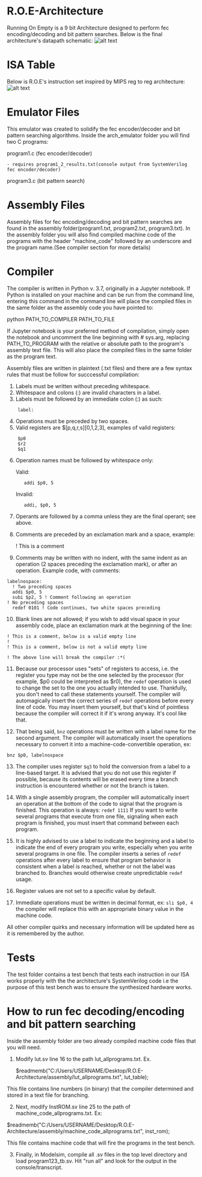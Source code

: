 # R.O.E-Architecture
Running On Empty is a 9 bit Architecture designed to perform fec encoding/decoding and bit pattern searches. Below is the final architecture's datapath schematic:
![alt text](https://raw.githubusercontent.com/tonikhd/R.O.E-Architecture/master/roearchv9.png)

# ISA Table
Below is R.O.E's instruction set inspired by MIPS reg to reg architecture:
![alt text](https://raw.githubusercontent.com/tonikhd/R.O.E-Architecture/master/isatable.PNG)

# Emulator Files
This emulator was created to solidify the fec encoder/decoder and bit pattern searching algorithms. Inside the arch_emulator folder you will find two C programs:
  
  program1.c (fec encoder/decoder)
  
    - requires program1_2_results.txt(console output from SystemVerilog fec encoder/decoder)  
  
  program3.c (bit pattern search)
    
# Assembly Files
Assembly files for fec encoding/decoding and bit pattern searches are found in the assembly folder(program1.txt, program2.txt, program3.txt). In the assembly folder you will also find compiled machine code of the programs with the header "machine_code" followed by an underscore and the program name.(See compiler section for more details)

# Compiler
The compiler is written in Python v. 3.7, originally in a Jupyter notebook. If Python is installed on your machine and can be run from the command line, entering this command in the command line will place the compiled files in the same folder as the assembly code you have pointed to:

python PATH_TO_COMPILER PATH_TO_FILE

If Jupyter notebook is your preferred method of compilation, simply open the notebook and uncomment the line beginning with # sys.arg, replacing PATH_TO_PROGRAM with the relative or absolute path to the program's assembly text file. This will also place the compiled files in the same folder as the program text.

Assembly files are written in plaintext (.txt files) and there are a few syntax rules that must be follow for succcessful compilation:

1. Labels must be written without preceding whitespace.
2. Whitespace and colons (:) are invalid characters in a label.
3. Labels must be followed by an immediate colon (:) as such:
```
    label:
```   
4. Operations must be preceded by two spaces.
5. Valid registers are $\[p,q,r,s]\[0,1,2,3], examples of valid registers:
```
    $p0
    $r2
    $q1
```   
6. Operation names must be followed by whitespace only:

    Valid:
    
          addi $p0, 5
          
    Invalid:
    
          addi, $p0, 5
          
7. Operants are followed by a comma unless they are the final operant; see above.
8. Comments are preceded by an exclamation mark and a space, example:

    ! This is a comment
    
9. Comments may be written with no indent, with the same indent as an operation (2 spaces preceding the exclamation mark),
   or after an operation. Example code, with comments:
``` 
labelnospace:
  ! Two preceding spaces
  addi $p0, 5
  subi $p2, 5 ! Comment following an operation
! No preceding spaces
  redef 0101 ! Code continues, two white spaces preceding
```

10. Blank lines are not allowed; if you wish to add visual space in your assembly code, place an exclamation mark at the 
    beginning of the line:
```    
! This is a comment, below is a valid empty line
!
! This is a comment, below is not a valid empty line

! The above line will break the compiler :*(
```

11. Because our processor uses "sets" of registers to access, i.e. the register you type may not be the one selected by
    the processor (for example, $p0 could be interpreted as $r0), the `redef` operation is used to change the set to the
    one you actually intended to use. Thankfully, you don't need to call these statements yourself. The compiler will
    automagically insert the correct series of `redef` operations before every line of code. You may insert them yourself,
    but that's kind of pointless because the compiler will correct it if it's wrong anyway. It's cool like that.

12. That being said, `bnz` operations must be written with a label name for the second argument. The compiler will
    automatically insert the operations necessary to convert it into a machine-code-convertible operation, ex:

```
bnz $p0, labelnospace
```
13. The compiler uses register `$q3` to hold the conversion from a label to a line-based target. It is advised that you
    do not use this register if possible, because its contents will be erased every time a branch instruction is encountered
    whether or not the branch is taken. 

14. With a single assembly program, the compiler will automatically insert an operation at the bottom of the code to signal
    that the program is finished. This operation is always:
    `redef 1111`
    If you want to write several programs that execute from one file, signaling when each program is finished, you must
    insert that command between each program.

15. It is highly advised to use a label to indicate the beginning and a label to indicate the end of every program you
    write, especially when you write several programs in one file. The compiler inserts a series of `redef` operations
    after every label to ensure that program behavior is consistent when a label is reached, whether or not the label was
    branched to. Branches would otherwise create unpredictable `redef` usage.
    
16. Register values are not set to a specific value by default.

17. Immediate operations must be written in decimal format, ex:
`sli $p0, 4`
    the compiler will replace this with an appropriate binary value in the machine code.
    
All other compiler quirks and necessary information will be updated here as it is remembered by the author.

# Tests
The test folder contains a test bench that tests each instruction in our ISA works properly with the the architecture's SystemVerilog code i.e the purpose of this test bench was to ensure the synthesized hardware works.

# How to run fec decoding/encoding and bit pattern searching

Inside the assembly folder are two already compiled machine code files that you will need.

1. Modify lut.sv line 16 to the path lut_allprograms.txt. Ex.

     $readmemb("C:/Users/USERNAME/Desktop/R.O.E-Architecture/assembly/lut_allprograms.txt", lut_table);

This file contains line numbers (in binary) that the compiler determined and stored in a text file for branching.

2. Next, modify InstROM.sv line 25 to the path of machine_code_allprograms.txt. Ex:

  $readmemb("C:/Users/USERNAME/Desktop/R.O.E-Architecture/assembly/machine_code_allprograms.txt", inst_rom);

This file contains machine code that will fire the programs in the test bench.

3. Finally, in Modelsim, compile all .sv files in the top level directory and load program123_tb.sv. Hit "run all" and look for the output in the console/transcript.




